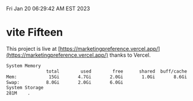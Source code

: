 Fri Jan 20 06:29:42 AM EST 2023

# vite Fifteen


This project is live at [https://marketingpreference.vercel.app/](https://marketingpreference.vercel.app/) thanks to Vercel.

```bash
System Memory
               total        used        free      shared  buff/cache   available
Mem:            15Gi       4.7Gi       2.0Gi       1.0Gi       8.6Gi       9.2Gi
Swap:          8.0Gi       2.0Gi       6.0Gi
System Storage
281M	.
```
